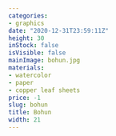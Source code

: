 ```yaml
---
categories:
- graphics
date: "2020-12-31T23:59:11Z"
height: 30
inStock: false
isVisible: false
mainImage: bohun.jpg
materials:
- watercolor
- paper
- copper leaf sheets
price: -1
slug: bohun
title: Bohun
width: 21
---
```


